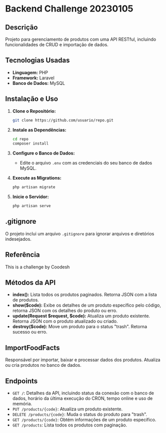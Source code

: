 # Backend Challenge 20230105

## Descrição
Projeto para gerenciamento de produtos com uma API RESTful, incluindo funcionalidades de CRUD e importação de dados.

## Tecnologias Usadas
- **Linguagem:** PHP
- **Framework:** Laravel
- **Banco de Dados:** MySQL

## Instalação e Uso

1. **Clone o Repositório:**
    ```bash
    git clone https://github.com/usuario/repo.git
    ```

2. **Instale as Dependências:**
    ```bash
    cd repo
    composer install
    ```

3. **Configure o Banco de Dados:**
    - Edite o arquivo `.env` com as credenciais do seu banco de dados MySQL.

4. **Execute as Migrations:**
    ```bash
    php artisan migrate
    ```

5. **Inicie o Servidor:**
    ```bash
    php artisan serve
    ```

## .gitignore
O projeto inclui um arquivo `.gitignore` para ignorar arquivos e diretórios indesejados.

## Referência
This is a challenge by Coodesh

## Métodos da API

- **index():** Lista todos os produtos paginados. Retorna JSON com a lista de produtos.
- **show($code):** Exibe os detalhes de um produto específico pelo código, retorna JSON com os detalhes do produto ou erro.
- **update(Request $request, $code):** Atualiza um produto existente. Retorna JSON com o produto atualizado ou criado.
- **destroy($code):** Move um produto para o status "trash". Retorna sucesso ou erro.

## ImportFoodFacts
Responsável por importar, baixar e processar dados dos produtos. Atualiza ou cria produtos no banco de dados.

## Endpoints

- `GET /`: Detalhes da API, incluindo status da conexão com o banco de dados, horário da última execução do CRON, tempo online e uso de memória.
- `PUT /products/{code}`: Atualiza um produto existente.
- `DELETE /products/{code}`: Muda o status do produto para "trash".
- `GET /products/{code}`: Obtém informações de um produto específico.
- `GET /products`: Lista todos os produtos com paginação.
